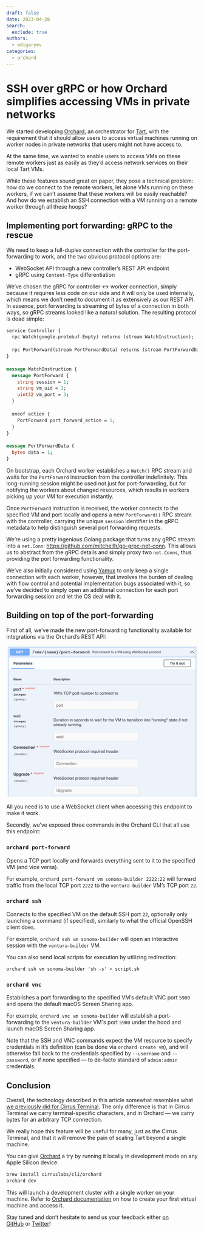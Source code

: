 ```yaml
---
draft: false
date: 2023-04-28
search:
  exclude: true
authors:
  - edigaryev
categories:
  - orchard
---
```


# SSH over gRPC or how Orchard simplifies accessing VMs in private networks

We started developing [Orchard](https://github.com/cirruslabs/orchard), an orchestrator for [Tart](https://tart.run/), with the requirement that it should allow users to access virtual machines running on worker nodes in private networks that users might not have access to.

At the same time, we wanted to enable users to access VMs on these remote workers just as easily as they’d access network services on their local Tart VMs.

While these features sound great on paper, they pose a technical problem: how do we connect to the remote workers, let alone VMs running on these workers, if we can’t assume that these workers will be easily reachable? And how do we establish an SSH connection with a VM running on a remote worker through all these hoops?

<!-- more -->

## Implementing port forwarding: gRPC to the rescue

We need to keep a full-duplex connection with the controller for the port-forwarding to work, and the two obvious protocol options are:

- WebSocket API through a new controller’s REST API endpoint
- gRPC using `Content-Type` differentiation

We’ve chosen the gRPC for controller ↔︎ worker connection, simply because it requires less code on our side and it will only be used internally, which means we don’t need to document it as extensively as our REST API. In essence, port forwarding is streaming of bytes of a connection in both ways, so gRPC streams looked like a natural solution. The resulting protocol is dead simple:

```Protobuf
service Controller {
  rpc Watch(google.protobuf.Empty) returns (stream WatchInstruction);

  rpc PortForward(stream PortForwardData) returns (stream PortForwardData);
}

message WatchInstruction {
  message PortForward {
    string session = 1;
    string vm_uid = 2;
    uint32 vm_port = 3;
  }

  oneof action {
    PortForward port_forward_action = 1;
  }
}

message PortForwardData {
  bytes data = 1;
}
```

On bootstrap, each Orchard worker establishes a `Watch()` RPC stream and waits for the `PortForward` instruction from the controller indefinitely. This long-running session might be used not just for port-forwarding, but for notifying the workers about changed resources, which results in workers picking up your VM for execution instantly.

Once `PortForward` instruction is received, the worker connects to the specified VM and port locally and opens a new `PortForward()` RPC stream with the controller, carrying the unique `session` identifier in the gRPC metadata to help distinguish several port forwarding requests.

We’re using a pretty ingenious Golang package that turns any gRPC stream into a `net.Conn`: https://github.com/mitchellh/go-grpc-net-conn. This allows us to abstract from the gRPC details and simply proxy two `net.Conns`, thus providing the port forwarding functionality.

We’ve also initially considered using [Yamux](https://github.com/hashicorp/yamux) to only keep a single connection with each worker, however, that involves the burden of dealing with flow control and potential implementation bugs associated with it, so we’ve decided to simply open an additional connection for each port forwarding session and let the OS deal with it.

## Building on top of the port-forwarding

First of all, we’ve made the new port-forwarding functionality available for integrations via the Orchard’s REST API:

![OpenAPI documentation for Orchard's port-forwarding endpoint](/assets/images/orchard-port-forwarding-api.png)

All you need is to use a WebSocket client when accessing this endpoint to make it work.

Secondly, we’ve exposed three commands in the Orchard CLI that all use this endpoint:

### `orchard port-forward`

Opens a TCP port locally and forwards everything sent to it to the specified VM (and vice versa).

For example, `orchard port-forward vm sonoma-builder 2222:22` will forward traffic from the local TCP port `2222` to the `ventura-builder` VM’s TCP port `22`.

### `orchard ssh`

Connects to the specified VM on the default SSH port `22`, optionally only launching a command (if specified), similarly to what the official OpenSSH client does.

For example, `orchard ssh vm sonoma-builder` will open an interactive session with the `ventura-builder` VM.

You can also send local scripts for execution by utilizing redirection:

```shell
orchard ssh vm sonoma-builder 'sh -s' < script.sh
```

### `orchard vnc`

Establishes a port forwarding to the specified VM’s default VNC port `5900` and opens the default macOS Screen Sharing app.

For example, `orchard vnc vm sonoma-builder` will establish a port-forwarding to the `ventura-builder` VM's port `5900` under the hood and launch macOS Screen Sharing app.

Note that the SSH and VNC commands expect the VM resource to specify credentials in it’s definition (can be done via `orchard create vm`),  and will otherwise fall back to the credentials specified by `--username` and `--password`, or if none specified — to de-facto standard of `admin:admin` credentials.

## Conclusion

Overall, the technology described in this article somewhat resembles what [we previously did for Cirrus Terminal](https://cirrus-ci.org/blog/2021/08/06/introducing-cirrus-terminal-a-simple-way-to-get-ssh-like-access-to-your-tasks/). The only difference is that in Cirrus Terminal we carry terminal-specific characters, and in Orchard — we carry bytes for an arbitrary TCP connection.

We really hope this feature will be useful for many, just as the Cirrus Terminal, and that it will remove the pain of scaling Tart beyond a single machine.

You can give [Orchard](https://github.com/cirruslabs/orchard) a try by running it locally in development mode on any Apple Silicon device:

```bash
brew install cirruslabs/cli/orchard
orchard dev
```

This will launch a development cluster with a single worker on your machine. Refer to [Orchard documentation](https://github.com/cirruslabs/orchard#creating-virtual-machines)
on how to create your first virtual machine and access it.

Stay tuned and don’t hesitate to send us your feedback either [on GitHub](https://github.com/cirruslabs/orchard) or [Twitter](https://twitter.com/cirrus_labs)!
